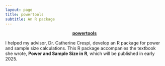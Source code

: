 ```yaml
---
layout: page
title: powertools
subtitle: An R package
---
```


<a href="https://cran.r-project.org/web/packages/powertools/index.html"><center><b>powertools</b></center></a>

I helped my advisor, Dr. Catherine Crespi, develop an R package for power and sample size calculations. This R package accompanies the textbook she wrote, <b>Power and Sample Size in R</b>, which will be published in early 2025.
